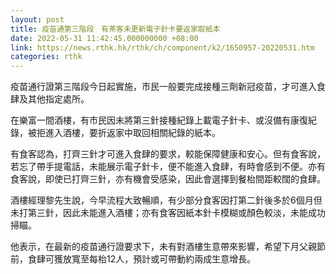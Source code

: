 ```yaml
---
layout: post
title: 疫苗通第三階段　有茶客未更新電子針卡要返家取紙本
date: 2022-05-31 11:42:45.000000000 +08:00
link: https://news.rthk.hk/rthk/ch/component/k2/1650957-20220531.htm
categories: rthk
---
```


疫苗通行證第三階段今日起實施，市民一般要完成接種三劑新冠疫苗，才可進入食肆及其他指定處所。

在樂富一間酒樓，有市民因未將第三針接種紀錄上載電子針卡、或沒備有康復紀錄，被拒進入酒樓，要折返家中取回相關紀錄的紙本。

有食客認為，打齊三針才可進入食肆的要求，較能保障健康和安心。但有食客說，若忘了帶手提電話，未能展示電子針卡，便不能進入食肆，有時會感到不便。亦有食客說，即使已打齊三針，亦有機會受感染，因此會選擇到餐枱間距較闊的食肆。

酒樓經理黎先生說，今早流程大致暢順，有少部分食客因打第二針後多於6個月但未打第三針，因此未能進入酒樓；亦有食客因紙本針卡模糊或顏色較淡，未能成功掃瞄。

他表示，在最新的疫苗通行證要求下，未有對酒樓生意帶來影響，希望下月父親節前，食肆可獲放寬至每枱12人，預計或可帶動約兩成生意增長。
